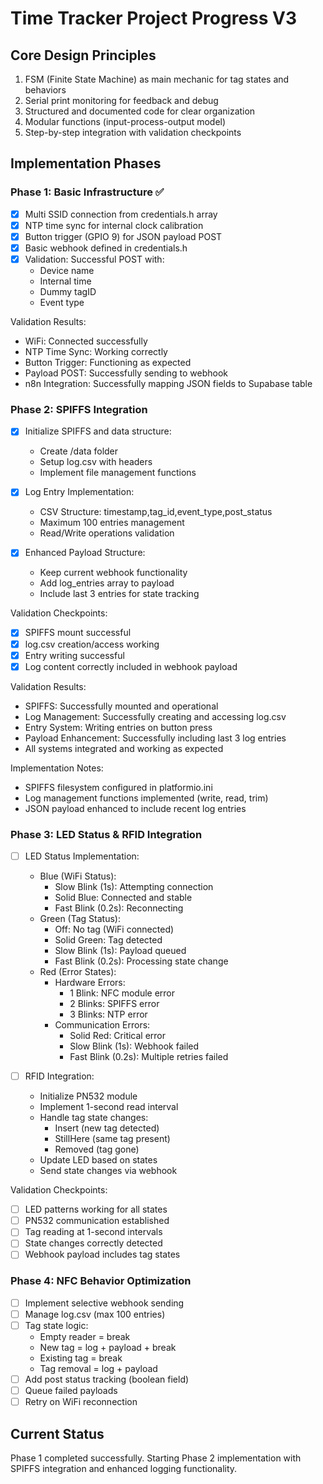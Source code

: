 # Time Tracker Project Progress V3

## Core Design Principles

1. FSM (Finite State Machine) as main mechanic for tag states and behaviors
2. Serial print monitoring for feedback and debug
3. Structured and documented code for clear organization
4. Modular functions (input-process-output model)
5. Step-by-step integration with validation checkpoints

## Implementation Phases

### Phase 1: Basic Infrastructure ✅

- [x] Multi SSID connection from credentials.h array
- [x] NTP time sync for internal clock calibration
- [x] Button trigger (GPIO 9) for JSON payload POST
- [x] Basic webhook defined in credentials.h
- [x] Validation: Successful POST with:
  - Device name
  - Internal time
  - Dummy tagID
  - Event type

Validation Results:

- WiFi: Connected successfully
- NTP Time Sync: Working correctly
- Button Trigger: Functioning as expected
- Payload POST: Successfully sending to webhook
- n8n Integration: Successfully mapping JSON fields to Supabase table

### Phase 2: SPIFFS Integration

- [x] Initialize SPIFFS and data structure:
  - Create /data folder
  - Setup log.csv with headers
  - Implement file management functions

- [x] Log Entry Implementation:
  - CSV Structure: timestamp,tag_id,event_type,post_status
  - Maximum 100 entries management
  - Read/Write operations validation

- [x] Enhanced Payload Structure:
  - Keep current webhook functionality
  - Add log_entries array to payload
  - Include last 3 entries for state tracking

Validation Checkpoints:

- [x] SPIFFS mount successful
- [x] log.csv creation/access working
- [x] Entry writing successful
- [x] Log content correctly included in webhook payload

Validation Results:

- SPIFFS: Successfully mounted and operational
- Log Management: Successfully creating and accessing log.csv
- Entry System: Writing entries on button press
- Payload Enhancement: Successfully including last 3 log entries
- All systems integrated and working as expected

Implementation Notes:

- SPIFFS filesystem configured in platformio.ini
- Log management functions implemented (write, read, trim)
- JSON payload enhanced to include recent log entries

### Phase 3: LED Status & RFID Integration

- [ ] LED Status Implementation:
  - Blue (WiFi Status):
    - Slow Blink (1s): Attempting connection
    - Solid Blue: Connected and stable
    - Fast Blink (0.2s): Reconnecting
  - Green (Tag Status):
    - Off: No tag (WiFi connected)
    - Solid Green: Tag detected
    - Slow Blink (1s): Payload queued
    - Fast Blink (0.2s): Processing state change
  - Red (Error States):
    - Hardware Errors:
      - 1 Blink: NFC module error
      - 2 Blinks: SPIFFS error
      - 3 Blinks: NTP error
    - Communication Errors:
      - Solid Red: Critical error
      - Slow Blink (1s): Webhook failed
      - Fast Blink (0.2s): Multiple retries failed

- [ ] RFID Integration:
  - Initialize PN532 module
  - Implement 1-second read interval
  - Handle tag state changes:
    - Insert (new tag detected)
    - StillHere (same tag present)
    - Removed (tag gone)
  - Update LED based on states
  - Send state changes via webhook

Validation Checkpoints:

- [ ] LED patterns working for all states
- [ ] PN532 communication established
- [ ] Tag reading at 1-second intervals
- [ ] State changes correctly detected
- [ ] Webhook payload includes tag states

### Phase 4: NFC Behavior Optimization
- [ ] Implement selective webhook sending
- [ ] Manage log.csv (max 100 entries)
- [ ] Tag state logic:
  - Empty reader = break
  - New tag = log + payload + break
  - Existing tag = break
  - Tag removal = log + payload
- [ ] Add post status tracking (boolean field)
- [ ] Queue failed payloads
- [ ] Retry on WiFi reconnection

## Current Status
Phase 1 completed successfully. Starting Phase 2 implementation with SPIFFS integration and enhanced logging functionality.
